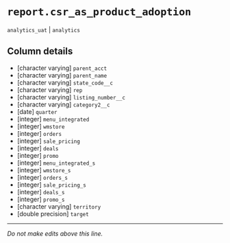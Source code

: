 # `report.csr_as_product_adoption`
`analytics_uat` | `analytics`

## Column details
* [character varying] `parent_acct`
* [character varying] `parent_name`
* [character varying] `state_code__c`
* [character varying] `rep`
* [character varying] `listing_number__c`
* [character varying] `category2__c`
* [date]      `quarter`
* [integer]   `menu_integrated`
* [integer]   `wmstore`
* [integer]   `orders`
* [integer]   `sale_pricing`
* [integer]   `deals`
* [integer]   `promo`
* [integer]   `menu_integrated_s`
* [integer]   `wmstore_s`
* [integer]   `orders_s`
* [integer]   `sale_pricing_s`
* [integer]   `deals_s`
* [integer]   `promo_s`
* [character varying] `territory`
* [double precision] `target`

-------------------------------------------------------------------------------
*Do not make edits above this line.*
